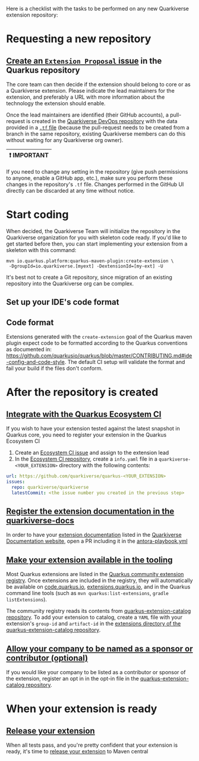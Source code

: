 Here is a checklist with the tasks to be performed on any new Quarkiverse extension repository: 

# Requesting a new repository

## [Create an `Extension Proposal` issue](https://github.com/quarkusio/quarkus/issues/new?assignees=&labels=kind%2Fextension-proposal&template=extension_proposal.yml) in the Quarkus repository 

The core team can then decide if the extension should belong to core or as a Quarkiverse extension. Please indicate the lead maintainers for the extension, and preferably a URL with more information about the technology the extension should enable. 

Once the lead maintainers are identified (their GitHub accounts), a pull-request is created in the [Quarkiverse DevOps repository](https://github.com/quarkiverse/quarkiverse-devops) with the data provided in a [`.tf` file](https://github.com/quarkiverse/quarkiverse-devops#workflow-for-new-repositories) (because the pull-request needs to be created from a branch in the same repository, existing Quarkiverse members can do this without waiting for any Quarkiverse org owner).

| :exclamation:  IMPORTANT   |
|----------------------------|
If you need to change any setting in the repository (give push permissions to anyone, enable a GitHub app, etc.), make sure you perform these changes in the repository's `.tf` file. Changes performed in the GitHub UI directly can be discarded at any time without notice.   

# Start coding 

When decided, the Quarkiverse Team will initialize the repository in the Quarkiverse organization for you with skeleton code ready. If you'd like to get started before then, you can start implementing your extension from a skeleton with this command:
```shell
mvn io.quarkus.platform:quarkus-maven-plugin:create-extension \
 -DgroupId=io.quarkiverse.[myext] -DextensionId=[my-ext] -U
```

It's best not to create a Git repository, since migration of an existing repository into the Quarkiverse org can be complex. 

## Set up your IDE's code format 

## Code format

Extensions generated with the `create-extension` goal of the Quarkus maven plugin expect code to be formatted according to the Quarkus conventions as documented in: https://github.com/quarkusio/quarkus/blob/master/CONTRIBUTING.md#ide-config-and-code-style. The default CI setup will validate the format and fail your build if the files don't conform.

# After the repository is created

## [Integrate with the Quarkus Ecosystem CI](https://github.com/quarkusio/quarkus-ecosystem-ci#what-its-all-about)

If you wish to have your extension tested against the latest snapshot in Quarkus core, you need to register your extension in the Quarkus Ecosystem CI

1. Create an [Ecosystem CI issue](https://github.com/quarkiverse/quarkiverse/issues/new/choose) and assign to the extension lead 
2. In the [Ecosystem CI repository](https://github.com/quarkusio/quarkus-ecosystem-ci), create a `info.yaml` file in a `quarkiverse-<YOUR_EXTENSION>` directory with the following contents:

```yaml
url: https://github.com/quarkiverse/quarkus-<YOUR_EXTENSION>
issues:
  repo: quarkiverse/quarkiverse
  latestCommit: <the issue number you created in the previous step>
``` 

## [Register the extension documentation in the quarkiverse-docs](https://github.com/quarkiverse/quarkiverse-docs)

In order to have your [extension documentation](https://github.com/quarkiverse/quarkiverse/wiki#documenting-your-extension) listed in the [Quarkiverse Documentation website](https://quarkiverse.github.io/quarkiverse-docs/), open a PR including it in the [antora-playbook.yml](https://github.com/quarkiverse/quarkiverse-docs/blob/main/antora-playbook.yml)

## [Make your extension available in the tooling](https://github.com/quarkusio/quarkus-extension-catalog#extensions)

Most Quarkus extensions are listed in the [Quarkus community extension registry](https://quarkus.io/guides/extension-registry-user#registry.quarkus.io).
Once extensions are included in the registry, they will automatically be available on [code.quarkus.io](https://code.quarkus.io), [extensions.quarkus.io](https://extensions.quarkus.io), and in the Quarkus command line tools (such as `mvn quarkus:list-extensions`, `gradle listExtensions`). 

The community registry reads its contents from [quarkus-extension-catalog repository](https://github.com/quarkusio/quarkus-extension-catalog/tree/main/extensions). To add your extension to catalog, create a `YAML` file with your extension's `group-id` and `artifact-id` in the [extensions directory of the quarkus-extension-catalog repository](https://github.com/quarkusio/quarkus-extension-catalog/tree/main/extensions). 

## [Allow your company to be named as a sponsor or contributor (optional)](https://github.com/quarkusio/quarkus-extension-catalog#extensions)

If you would like your company to be listed as a contributor or sponsor of the extension, register an opt in in the 
 opt-in file in the [quarkus-extension-catalog repository](https://github.com/quarkusio/quarkus-extension-catalog/blob/main/named-contributing-orgs-opt-in.yml).  

# When your extension is ready

## [Release your extension](/Release) 

When all tests pass, and you're pretty confident that your extension is ready, it's time to [release your extension](/Release) to Maven central